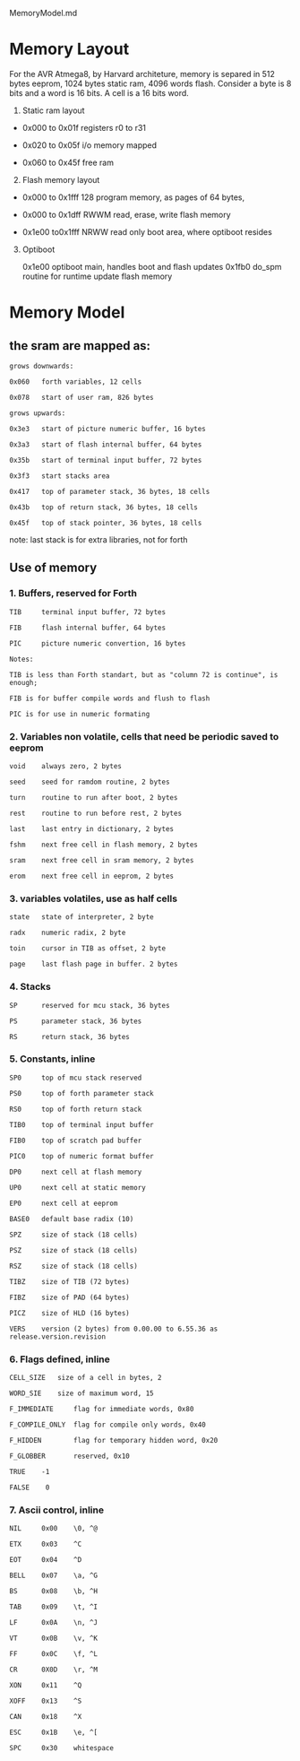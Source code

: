 MemoryModel.md

# Memory Layout 

For the AVR Atmega8, by Harvard architeture, memory is separed in 512 bytes eeprom, 1024 bytes static ram, 4096 words flash. Consider a byte is 8 bits and a word is 16 bits. A cell is a 16 bits word.

1. Static ram layout
    
- 0x000 to 0x01f  registers r0 to r31

- 0x020 to 0x05f  i/o memory mapped

- 0x060 to 0x45f  free ram

2. Flash memory layout

- 0x000 to 0x1fff 128 program memory, as pages of 64 bytes, 
    
- 0x000 to 0x1dff RWWM read, erase, write flash memory
    
- 0x1e00 to0x1fff NRWW read only boot area, where optiboot resides

3. Optiboot 

    0x1e00 optiboot main, handles boot and flash updates
    0x1fb0 do_spm routine for runtime update flash memory
# Memory Model

## the sram are mapped as:

    grows downwards:

    0x060   forth variables, 12 cells

    0x078   start of user ram, 826 bytes

    grows upwards:

    0x3e3   start of picture numeric buffer, 16 bytes
    
    0x3a3   start of flash internal buffer, 64 bytes
    
    0x35b   start of terminal input buffer, 72 bytes
   
    0x3f3   start stacks area

    0x417   top of parameter stack, 36 bytes, 18 cells

    0x43b   top of return stack, 36 bytes, 18 cells

    0x45f   top of stack pointer, 36 bytes, 18 cells

note: last stack is for extra libraries, not for forth    

## Use of memory

### 1. Buffers, reserved for Forth

    TIB     terminal input buffer, 72 bytes
    
    FIB     flash internal buffer, 64 bytes
    
    PIC     picture numeric convertion, 16 bytes

    Notes:
    
    TIB is less than Forth standart, but as "column 72 is continue", is enough;
    
    FIB is for buffer compile words and flush to flash
    
    PIC is for use in numeric formating

### 2. Variables non volatile, cells that need be periodic saved to eeprom

    void    always zero, 2 bytes
    
    seed    seed for ramdom routine, 2 bytes

    turn    routine to run after boot, 2 bytes

    rest    routine to run before rest, 2 bytes
    
    last    last entry in dictionary, 2 bytes

    fshm    next free cell in flash memory, 2 bytes
    
    sram    next free cell in sram memory, 2 bytes
    
    erom    next free cell in eeprom, 2 bytes
   
### 3. variables volatiles, use as half cells

    state   state of interpreter, 2 byte
    
    radx    numeric radix, 2 byte
    
    toin    cursor in TIB as offset, 2 byte
    
    page    last flash page in buffer. 2 bytes
        
### 4. Stacks

    SP      reserved for mcu stack, 36 bytes
    
    PS      parameter stack, 36 bytes
    
    RS      return stack, 36 bytes

### 5. Constants, inline

    SP0     top of mcu stack reserved

    PS0     top of forth parameter stack

    RS0     top of forth return stack
    
    TIB0    top of terminal input buffer
    
    FIB0    top of scratch pad buffer
    
    PIC0    top of numeric format buffer
    
    DP0     next cell at flash memory
    
    UP0     next cell at static memory
    
    EP0     next cell at eeprom
    
    BASE0   default base radix (10)
    
    SPZ     size of stack (18 cells)
    
    PSZ     size of stack (18 cells)
    
    RSZ     size of stack (18 cells)
    
    TIBZ    size of TIB (72 bytes)
    
    FIBZ    size of PAD (64 bytes)
    
    PICZ    size of HLD (16 bytes)
    
    VERS    version (2 bytes) from 0.00.00 to 6.55.36 as release.version.revision

### 6. Flags defined, inline

    CELL_SIZE   size of a cell in bytes, 2
    
    WORD_SIE    size of maximum word, 15

    F_IMMEDIATE     flag for immediate words, 0x80
    
    F_COMPILE_ONLY  flag for compile only words, 0x40
    
    F_HIDDEN        flag for temporary hidden word, 0x20
    
    F_GLOBBER       reserved, 0x10

    TRUE    -1

    FALSE    0

### 7. Ascii control, inline

    NIL     0x00    \0, ^@

    ETX     0x03    ^C

    EOT     0x04    ^D
    
    BELL    0x07    \a, ^G

    BS      0x08    \b, ^H

    TAB     0x09    \t, ^I

    LF      0x0A    \n, ^J

    VT      0x0B    \v, ^K

    FF      0x0C    \f, ^L

    CR      0X0D    \r, ^M

    XON     0x11    ^Q

    XOFF    0x13    ^S

    CAN     0x18    ^X

    ESC     0x1B    \e, ^[

    SPC     0x30    whitespace


